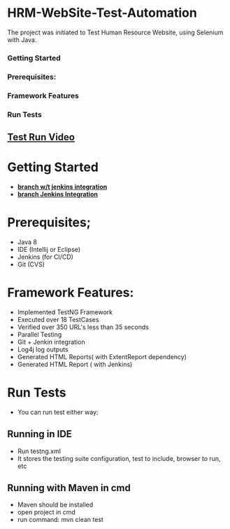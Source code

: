# HRM-WebSite-Test-Automation
The project was initiated to Test Human Resource Website, using Selenium with Java.

### Getting Started
### Prerequisites:
### Framework Features
### Run Tests

## [**Test Run Video**]()

# Getting Started
- [**branch w/t jenkins integration**](https://github.com/Ninja-Cyborg/HRM-WebSite-Test-Automation/tree/master)
- [**branch Jenkins Integration**]()

# Prerequisites;
- Java 8
- IDE (Intellij or Eclipse)
- Jenkins (for CI/CD)
- Git (CVS)

# Framework Features:
- Implemented TestNG Framework
- Executed over 18 TestCases
- Verified over 350 URL's less than 35 seconds
- Parallel Testing
- Git + Jenkin integration
- Log4j log outputs
- Generated HTML Reports( with ExtentReport dependency)
- Generated HTML Report ( with Jenkins)

# Run Tests
- You can run test either way:

## Running in IDE
- Run testng.xml
- It stores the testing suite configuration, test to include, browser to run, etc

## Running with Maven in cmd
- Maven should be installed
- open project in cmd
- run command: mvn clean test





